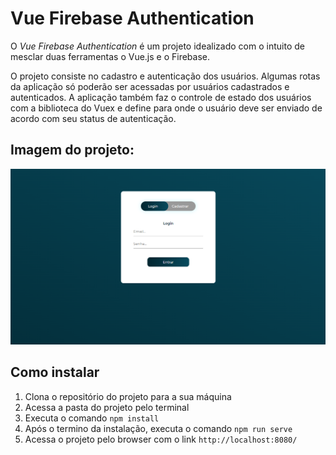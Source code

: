 # Vue Firebase Authentication

O _Vue Firebase Authentication_ é um projeto idealizado com o intuito de mesclar duas ferramentas o Vue.js e o Firebase.

O projeto consiste no cadastro e autenticação dos usuários. Algumas rotas da aplicação só poderão ser acessadas por usuários cadastrados e autenticados. A aplicação também faz o controle de estado dos usuários com a biblioteca do Vuex e define para onde o usuário deve ser enviado de acordo com seu status de autenticação.

## Imagem do projeto:

![Vue Firebase Authentication](https://raw.githubusercontent.com/alexandremcs/vue-firebase-auth/main/src/assets/project-thumb.png)

## Como instalar
1. Clona o repositório do projeto para a sua máquina
2. Acessa a pasta do projeto pelo terminal
3. Executa o comando `npm install`
4. Após o termino da instalação, executa o comando `npm run serve`
5. Acessa o projeto pelo browser com o link `http://localhost:8080/` 
